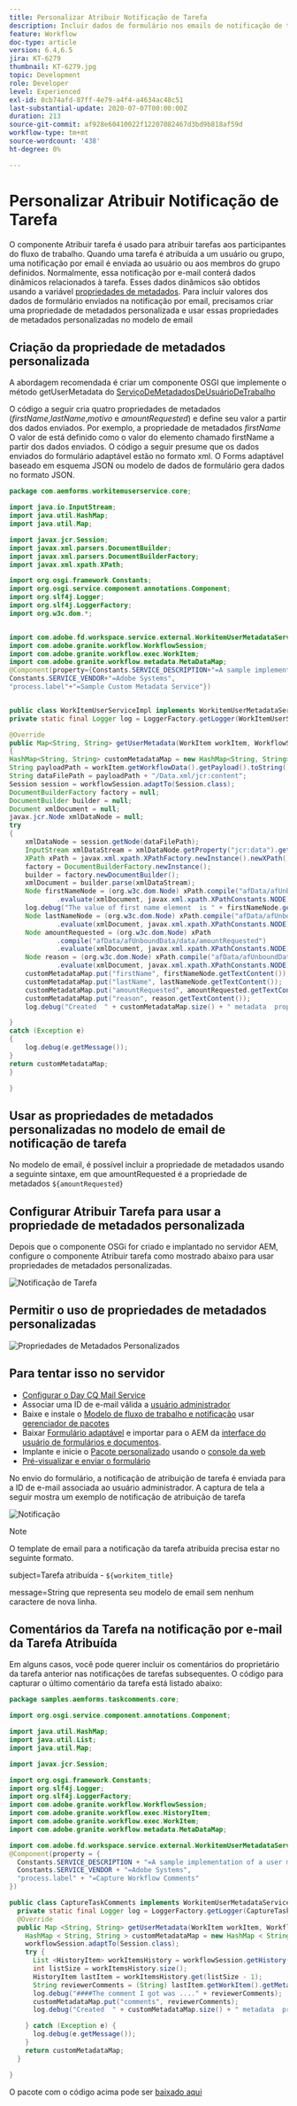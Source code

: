 ```yaml
---
title: Personalizar Atribuir Notificação de Tarefa
description: Incluir dados de formulário nos emails de notificação de tarefa atribuída
feature: Workflow
doc-type: article
version: 6.4,6.5
jira: KT-6279
thumbnail: KT-6279.jpg
topic: Development
role: Developer
level: Experienced
exl-id: 0cb74afd-87ff-4e79-a4f4-a4634ac48c51
last-substantial-update: 2020-07-07T00:00:00Z
duration: 213
source-git-commit: af928e60410022f12207082467d3bd9b818af59d
workflow-type: tm+mt
source-wordcount: '438'
ht-degree: 0%

---
```


# Personalizar Atribuir Notificação de Tarefa

O componente Atribuir tarefa é usado para atribuir tarefas aos participantes do fluxo de trabalho. Quando uma tarefa é atribuída a um usuário ou grupo, uma notificação por email é enviada ao usuário ou aos membros do grupo definidos.
Normalmente, essa notificação por e-mail conterá dados dinâmicos relacionados à tarefa. Esses dados dinâmicos são obtidos usando a variável [propriedades de metadados](https://experienceleague.adobe.com/docs/experience-manager-65/forms/publish-process-aem-forms/use-metadata-in-email-notifications.html#using-system-generated-metadata-in-an-email-notification).
Para incluir valores dos dados de formulário enviados na notificação por email, precisamos criar uma propriedade de metadados personalizada e usar essas propriedades de metadados personalizadas no modelo de email



## Criação da propriedade de metadados personalizada

A abordagem recomendada é criar um componente OSGI que implemente o método getUserMetadata do [ServiçoDeMetadadosDeUsuárioDeTrabalho](https://helpx.adobe.com/experience-manager/6-5/forms/javadocs/com/adobe/fd/workspace/service/external/WorkitemUserMetadataService.html#getUserMetadataMap--)

O código a seguir cria quatro propriedades de metadados (_firstName_,_lastName_,_motivo_ e _amountRequested_) e define seu valor a partir dos dados enviados. Por exemplo, a propriedade de metadados _firstName_ O valor de está definido como o valor do elemento chamado firstName a partir dos dados enviados. O código a seguir presume que os dados enviados do formulário adaptável estão no formato xml. O Forms adaptável baseado em esquema JSON ou modelo de dados de formulário gera dados no formato JSON.


```java
package com.aemforms.workitemuserservice.core;

import java.io.InputStream;
import java.util.HashMap;
import java.util.Map;

import javax.jcr.Session;
import javax.xml.parsers.DocumentBuilder;
import javax.xml.parsers.DocumentBuilderFactory;
import javax.xml.xpath.XPath;

import org.osgi.framework.Constants;
import org.osgi.service.component.annotations.Component;
import org.slf4j.Logger;
import org.slf4j.LoggerFactory;
import org.w3c.dom.*;


import com.adobe.fd.workspace.service.external.WorkitemUserMetadataService;
import com.adobe.granite.workflow.WorkflowSession;
import com.adobe.granite.workflow.exec.WorkItem;
import com.adobe.granite.workflow.metadata.MetaDataMap;
@Component(property={Constants.SERVICE_DESCRIPTION+"=A sample implementation of a user metadata service.",
Constants.SERVICE_VENDOR+"=Adobe Systems",
"process.label"+"=Sample Custom Metadata Service"})


public class WorkItemUserServiceImpl implements WorkitemUserMetadataService {
private static final Logger log = LoggerFactory.getLogger(WorkItemUserServiceImpl.class);

@Override
public Map<String, String> getUserMetadata(WorkItem workItem, WorkflowSession workflowSession,MetaDataMap metadataMap)
{
HashMap<String, String> customMetadataMap = new HashMap<String, String>();
String payloadPath = workItem.getWorkflowData().getPayload().toString();
String dataFilePath = payloadPath + "/Data.xml/jcr:content";
Session session = workflowSession.adaptTo(Session.class);
DocumentBuilderFactory factory = null;
DocumentBuilder builder = null;
Document xmlDocument = null;
javax.jcr.Node xmlDataNode = null;
try
{
    xmlDataNode = session.getNode(dataFilePath);
    InputStream xmlDataStream = xmlDataNode.getProperty("jcr:data").getBinary().getStream();
    XPath xPath = javax.xml.xpath.XPathFactory.newInstance().newXPath();
    factory = DocumentBuilderFactory.newInstance();
    builder = factory.newDocumentBuilder();
    xmlDocument = builder.parse(xmlDataStream);
    Node firstNameNode = (org.w3c.dom.Node) xPath.compile("afData/afUnboundData/data/firstName")
            .evaluate(xmlDocument, javax.xml.xpath.XPathConstants.NODE);
    log.debug("The value of first name element  is " + firstNameNode.getTextContent());
    Node lastNameNode = (org.w3c.dom.Node) xPath.compile("afData/afUnboundData/data/lastName")
            .evaluate(xmlDocument, javax.xml.xpath.XPathConstants.NODE);
    Node amountRequested = (org.w3c.dom.Node) xPath
            .compile("afData/afUnboundData/data/amountRequested")
            .evaluate(xmlDocument, javax.xml.xpath.XPathConstants.NODE);
    Node reason = (org.w3c.dom.Node) xPath.compile("afData/afUnboundData/data/reason")
            .evaluate(xmlDocument, javax.xml.xpath.XPathConstants.NODE);
    customMetadataMap.put("firstName", firstNameNode.getTextContent());
    customMetadataMap.put("lastName", lastNameNode.getTextContent());
    customMetadataMap.put("amountRequested", amountRequested.getTextContent());
    customMetadataMap.put("reason", reason.getTextContent());
    log.debug("Created  " + customMetadataMap.size() + " metadata  properties");

}
catch (Exception e)
{
    log.debug(e.getMessage());
}
return customMetadataMap;
}

}
```

## Usar as propriedades de metadados personalizadas no modelo de email de notificação de tarefa

No modelo de email, é possível incluir a propriedade de metadados usando a seguinte sintaxe, em que amountRequested é a propriedade de metadados `${amountRequested}`

## Configurar Atribuir Tarefa para usar a propriedade de metadados personalizada

Depois que o componente OSGi for criado e implantado no servidor AEM, configure o componente Atribuir tarefa como mostrado abaixo para usar propriedades de metadados personalizadas.


![Notificação de Tarefa](assets/task-notification.PNG)

## Permitir o uso de propriedades de metadados personalizadas

![Propriedades de Metadados Personalizados](assets/custom-meta-data-properties.PNG)

## Para tentar isso no servidor

* [Configurar o Day CQ Mail Service](https://experienceleague.adobe.com/docs/experience-manager-65/administering/operations/notification.html#configuring-the-mail-service)
* Associar uma ID de e-mail válida a [usuário administrador](http://localhost:4502/security/users.html)
* Baixe e instale o [Modelo de fluxo de trabalho e notificação](assets/workflow-and-task-notification-template.zip) usar [gerenciador de pacotes](http://localhost:4502/crx/packmgr/index.jsp)
* Baixar [Formulário adaptável](assets/request-travel-authorization.zip) e importar para o AEM da [interface do usuário de formulários e documentos](http://localhost:4502/aem/forms.html/content/dam/formsanddocuments).
* Implante e inicie o [Pacote personalizado](assets/work-items-user-service-bundle.jar) usando o [console da web](http://localhost:4502/system/console/bundles)
* [Pré-visualizar e enviar o formulário](http://localhost:4502/content/dam/formsanddocuments/requestfortravelauhtorization/jcr:content?wcmmode=disabled)

No envio do formulário, a notificação de atribuição de tarefa é enviada para a ID de e-mail associada ao usuário administrador. A captura de tela a seguir mostra um exemplo de notificação de atribuição de tarefa

![Notificação](assets/task-nitification-email.png)

>[!NOTE]
>O template de email para a notificação da tarefa atribuída precisa estar no seguinte formato.
>
> subject=Tarefa atribuída - `${workitem_title}`
>
> message=String que representa seu modelo de email sem nenhum caractere de nova linha.

## Comentários da Tarefa na notificação por e-mail da Tarefa Atribuída

Em alguns casos, você pode querer incluir os comentários do proprietário da tarefa anterior nas notificações de tarefas subsequentes. O código para capturar o último comentário da tarefa está listado abaixo:

```java
package samples.aemforms.taskcomments.core;

import org.osgi.service.component.annotations.Component;

import java.util.HashMap;
import java.util.List;
import java.util.Map;

import javax.jcr.Session;

import org.osgi.framework.Constants;
import org.slf4j.Logger;
import org.slf4j.LoggerFactory;
import com.adobe.granite.workflow.WorkflowSession;
import com.adobe.granite.workflow.exec.HistoryItem;
import com.adobe.granite.workflow.exec.WorkItem;
import com.adobe.granite.workflow.metadata.MetaDataMap;

import com.adobe.fd.workspace.service.external.WorkitemUserMetadataService;
@Component(property = {
  Constants.SERVICE_DESCRIPTION + "=A sample implementation of a user metadata service.",
  Constants.SERVICE_VENDOR + "=Adobe Systems",
  "process.label" + "=Capture Workflow Comments"
})

public class CaptureTaskComments implements WorkitemUserMetadataService {
  private static final Logger log = LoggerFactory.getLogger(CaptureTaskComments.class);
  @Override
  public Map <String, String> getUserMetadata(WorkItem workItem, WorkflowSession workflowSession, MetaDataMap metadataMap) {
    HashMap < String, String > customMetadataMap = new HashMap < String, String > ();
    workflowSession.adaptTo(Session.class);
    try {
      List <HistoryItem> workItemsHistory = workflowSession.getHistory(workItem.getWorkflow());
      int listSize = workItemsHistory.size();
      HistoryItem lastItem = workItemsHistory.get(listSize - 1);
      String reviewerComments = (String) lastItem.getWorkItem().getMetaDataMap().get("workitemComment");
      log.debug("####The comment I got was ...." + reviewerComments);
      customMetadataMap.put("comments", reviewerComments);
      log.debug("Created  " + customMetadataMap.size() + " metadata  properties");

    } catch (Exception e) {
      log.debug(e.getMessage());
    }
    return customMetadataMap;
  }

}
```

O pacote com o código acima pode ser [baixado aqui](assets/samples.aemforms.taskcomments.taskcomments.core-1.0-SNAPSHOT.jar)

